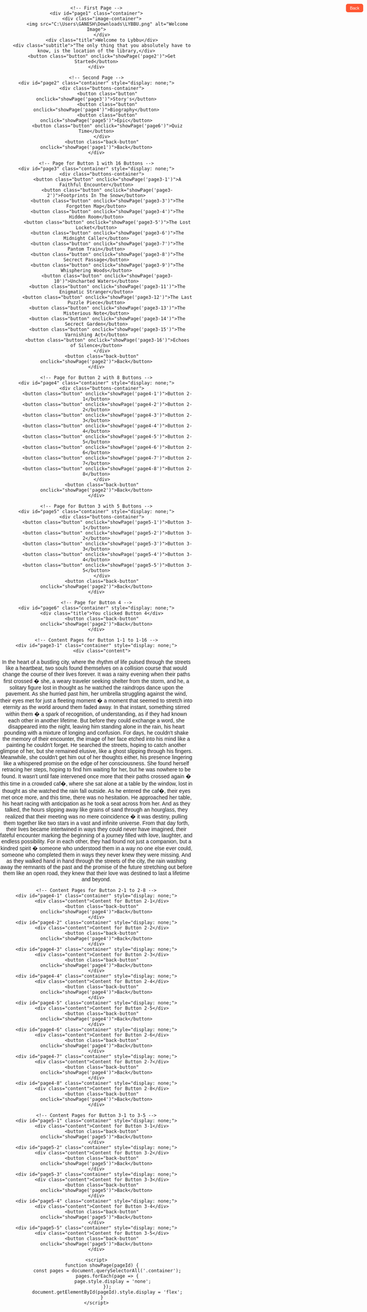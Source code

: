 
<!DOCTYPE html>
<html lang="en">
<head>
    <meta charset="UTF-8">
    <meta name="viewport" content="width=device-width, initial-scale=1.0">
    <title>Welcome to Lybbu</title>
    <style>
        body {
            font-family: Arial, sans-serif;
            text-align: center;
            margin: 0;
            padding: 0;
        }
        .container {
            display: flex;
            flex-direction: column;
            justify-content: center;
            align-items: center;
            height: 100vh;
            background-color: #4e5d38;
            position: relative;
        }
        .image-container img {
            max-width: 100%;
            height: auto;
        }
        .title {
            font-size: 2em;
            margin: 20px 0;
        }
        .subtitle {
            font-size: 1.2em;
            margin: 10px 0;
            color: #dbac73;
        }
        .button {
            padding: 10px 20px;
            font-size: 1em;
            color: #fff;
            background-color: #007BFF;
            border: none;
            border-radius: 5px;
            cursor: pointer;
            text-decoration: none;
        }
        .buttons-container {
            display: flex;
            flex-wrap: wrap;
            justify-content: center;
            gap: 10px;
            margin-top: 20px;
        }
        .buttons-container .button {
            flex: 1 1 calc(25% - 20px);
            margin: 10px;
            padding: 15px;
        }
        .back-button {
            position: absolute;
            top: 10px;
            right: 10px;
            padding: 5px 10px;
            font-size: 0.8em;
            color: #fff;
            background-color: #FF5733;
            border: none;
            border-radius: 5px;
            cursor: pointer;
        }
        .content {
            margin-top: 20px;
            font-size: 1.2em;
            color: #333;
        }
    </style>
</head>
<body>

    <!-- First Page -->
    <div id="page1" class="container">
        <div class="image-container">
            <img src="C:\Users\GANESH\Downloads\LYBBU.png" alt="Welcome Image">
        </div>
        <div class="title">Welcome to Lybbu</div>
        <div class="subtitle">"The only thing that you absolutely have to know, is the location of the library,</div>
        <button class="button" onclick="showPage('page2')">Get Started</button>
    </div>

    <!-- Second Page -->
    <div id="page2" class="container" style="display: none;">
        <div class="buttons-container">
            <button class="button" onclick="showPage('page3')">Story's</button>
            <button class="button" onclick="showPage('page4')">Biography</button>
            <button class="button" onclick="showPage('page5')">Epic</button>
            <button class="button" onclick="showPage('page6')">Quiz Time</button>
        </div>
        <button class="back-button" onclick="showPage('page1')">Back</button>
    </div>

    <!-- Page for Button 1 with 16 Buttons -->
    <div id="page3" class="container" style="display: none;">
        <div class="buttons-container">
            <button class="button" onclick="showPage('page3-1')">A Faithful Encounter</button>
            <button class="button" onclick="showPage('page3-2')">Footprints In The Snow</button>
            <button class="button" onclick="showPage('page3-3')">The Forgotten Map</button>
            <button class="button" onclick="showPage('page3-4')">The Hidden Room</button>
            <button class="button" onclick="showPage('page3-5')">The Lost Locket</button>
            <button class="button" onclick="showPage('page3-6')">The Midnight Caller</button>
            <button class="button" onclick="showPage('page3-7')">The Pantom Train</button>
            <button class="button" onclick="showPage('page3-8')">The Secrect Passage</button>
            <button class="button" onclick="showPage('page3-9')">The Whisphering Woods</button>
            <button class="button" onclick="showPage('page3-10')">Uncharted Waters</button>
            <button class="button" onclick="showPage('page3-11')">The Enigmatic Stranger</button>
            <button class="button" onclick="showPage('page3-12')">The Last Puzzle Piece</button>
            <button class="button" onclick="showPage('page3-13')">The Misterious Note</button>
            <button class="button" onclick="showPage('page3-14')">The Secrect Garden</button>
            <button class="button" onclick="showPage('page3-15')">The Varnishing Act</button>
            <button class="button" onclick="showPage('page3-16')">Echoes of Silence</button>
        </div>
        <button class="back-button" onclick="showPage('page2')">Back</button>
    </div>

    <!-- Page for Button 2 with 8 Buttons -->
    <div id="page4" class="container" style="display: none;">
        <div class="buttons-container">
            <button class="button" onclick="showPage('page4-1')">Button 2-1</button>
            <button class="button" onclick="showPage('page4-2')">Button 2-2</button>
            <button class="button" onclick="showPage('page4-3')">Button 2-3</button>
            <button class="button" onclick="showPage('page4-4')">Button 2-4</button>
            <button class="button" onclick="showPage('page4-5')">Button 2-5</button>
            <button class="button" onclick="showPage('page4-6')">Button 2-6</button>
            <button class="button" onclick="showPage('page4-7')">Button 2-7</button>
            <button class="button" onclick="showPage('page4-8')">Button 2-8</button>
        </div>
        <button class="back-button" onclick="showPage('page2')">Back</button>
    </div>

    <!-- Page for Button 3 with 5 Buttons -->
    <div id="page5" class="container" style="display: none;">
        <div class="buttons-container">
            <button class="button" onclick="showPage('page5-1')">Button 3-1</button>
            <button class="button" onclick="showPage('page5-2')">Button 3-2</button>
            <button class="button" onclick="showPage('page5-3')">Button 3-3</button>
            <button class="button" onclick="showPage('page5-4')">Button 3-4</button>
            <button class="button" onclick="showPage('page5-5')">Button 3-5</button>
        </div>
        <button class="back-button" onclick="showPage('page2')">Back</button>
    </div>

    <!-- Page for Button 4 -->
    <div id="page6" class="container" style="display: none;">
        <div class="title">You clicked Button 4</div>
        <button class="back-button" onclick="showPage('page2')">Back</button>
    </div>

    <!-- Content Pages for Button 1-1 to 1-16 -->
    <div id="page3-1" class="container" style="display: none;">
        <div class="content">
In the heart of a bustling city, where the rhythm of life pulsed through the streets like a heartbeat, two souls found themselves on a collision course that would change the course of their lives forever.
It was a rainy evening when their paths first crossed � she, a weary traveler seeking shelter from the storm, and he, a solitary figure lost in thought as he watched the raindrops dance upon the pavement.
As she hurried past him, her umbrella struggling against the wind, their eyes met for just a fleeting moment � a moment that seemed to stretch into eternity as the world around them faded away.
In that instant, something stirred within them � a spark of recognition, of understanding, as if they had known each other in another lifetime.
But before they could exchange a word, she disappeared into the night, leaving him standing alone in the rain, his heart pounding with a mixture of longing and confusion.
For days, he couldn't shake the memory of their encounter, the image of her face etched into his mind like a painting he couldn't forget. He searched the streets, hoping to catch another glimpse of her, but she remained elusive, like a ghost slipping through his fingers.
Meanwhile, she couldn't get him out of her thoughts either, his presence lingering like a whispered promise on the edge of her consciousness. She found herself retracing her steps, hoping to find him waiting for her, but he was nowhere to be found.
It wasn't until fate intervened once more that their paths crossed again � this time in a crowded caf�, where she sat alone at a table by the window, lost in thought as she watched the rain fall outside.
As he entered the caf�, their eyes met once more, and this time, there was no hesitation. He approached her table, his heart racing with anticipation as he took a seat across from her.
And as they talked, the hours slipping away like grains of sand through an hourglass, they realized that their meeting was no mere coincidence � it was destiny, pulling them together like two stars in a vast and infinite universe.
From that day forth, their lives became intertwined in ways they could never have imagined, their fateful encounter marking the beginning of a journey filled with love, laughter, and endless possibility.
For in each other, they had found not just a companion, but a kindred spirit � someone who understood them in a way no one else ever could, someone who completed them in ways they never knew they were missing.
And as they walked hand in hand through the streets of the city, the rain washing away the remnants of the past and the promise of the future stretching out before them like an open road, they knew that their love was destined to last a lifetime and beyond.</div>
        <button class="back-button" onclick="showPage('page3')">Back</button>
    </div>
    <div id="page3-2" class="container" style="display: none;">
        <div class="content">In the quietude of a winter's eve, where the world lay cloaked in a blanket of pristine white, a solitary figure made their way through the snow-covered landscape, leaving behind a trail of footprints that marked their journey like breadcrumbs in the frost.
The figure moved with purpose, their breath forming wisps of vapor in the chill air as they ventured deeper into the wilderness, their destination known only to them and the silent forest that watched their passage with quiet reverence.
As they walked, their mind drifted back to the events that had brought them to this moment � a lifetime of memories woven into the fabric of their being, each step a testament to the journey they had undertaken and the trials they had overcome.
They thought of the joys and sorrows they had experienced, the loves they had lost and the friendships they had forged, their heart heavy with the weight of the past and yet buoyed by the promise of the future.
But above all, they thought of the beauty of the world around them � the crisp scent of pine in the air, the soft crunch of snow beneath their boots, and the delicate dance of snowflakes as they fell from the heavens like celestial messengers.
And as they walked, their mind began to wander, drifting through the mists of time and space until they found themselves standing at the precipice of eternity, their soul laid bare before the infinite expanse of the universe.
For in that moment, they realized that life was but a fleeting whisper in the grand symphony of existence, a brief interlude in the eternal dance of creation and destruction that played out across the cosmos.
But even as they contemplated the vastness of the cosmos, they found solace in the simple beauty of the snow-covered landscape, the serenity of the forest, and the knowledge that they were but a small part of something much greater than themselves.
And so, with a sense of peace and purpose coursing through their veins, they continued on their journey, their footprints in the snow serving as a reminder of the path they had chosen and the adventures that awaited them beyond the horizon.</div>
        <button class="back-button" onclick="showPage('page3')">Back</button>
    </div>
    <div id="page3-3" class="container" style="display: none;">
        <div class="content">In the dimly lit corners of an ancient library, tucked away amidst dusty tomes and crumbling parchment, there lay a forgotten map. Its edges were frayed with age, its ink faded with time, but its secrets remained as tantalizing as the day it was first drawn.
The map was said to lead to a lost city, hidden deep within the heart of an uncharted jungle, its streets paved with gold and its walls adorned with precious gems. But for centuries, it had remained nothing more than a legend, whispered about in hushed tones by those who dared to dream of riches beyond imagination.
Among those drawn to the mystery of the forgotten map was a young historian named Ethan. From the moment he laid eyes on the weathered parchment, he knew that he had to uncover the truth hidden within its cryptic symbols and faded lines.
With the help of his closest friend, a skilled cartographer named Lily, Ethan set out on a journey to unravel the secrets of the forgotten map. Their quest took them across continents and through treacherous terrain, their determination unyielding in the face of danger and doubt.
Along the way, they faced challenges that tested their courage and resolve � from hostile tribes guarding ancient secrets to treacherous landscapes where the very earth seemed to conspire against them. But with each obstacle they overcame, they grew closer to unlocking the mystery of the map and discovering the truth that lay hidden beneath its surface.
Finally, after months of tireless searching, Ethan and Lily stood on the threshold of the jungle described in the map, their hearts pounding with anticipation as they prepared to venture into the unknown.
As they hacked their way through the dense foliage, guided only by the faint clues left behind by those who came before them, they stumbled upon a sight that took their breath away � the lost city, its golden spires rising from the jungle canopy like a beacon of hope in the darkness.
But as they entered the city's gates, they realized that the true treasure was not the wealth that lay within its walls, but the knowledge that they had uncovered � the knowledge that history was not just a collection of facts and figures, but a living, breathing tapestry woven from the stories of those who came before us.
And as Ethan and Lily stood amidst the ruins of the forgotten city, surrounded by the whispers of the past, they knew that their journey was far from over. For the map had led them not just to a destination, but to a beginning � a beginning filled with endless possibilities and untold adventures waiting to be discovered.

</div>
        <button class="back-button" onclick="showPage('page3')">Back</button>
    </div>
    <div id="page3-4" class="container" style="display: none;">
        <div class="content">Title: The Hidden Room1-4
In the heart of an ancient mansion, where the walls whispered secrets of generations past and the air was heavy with the scent of forgotten memories, there existed a hidden room known only to a chosen few.
For years, the room had remained concealed behind a false wall, its entrance obscured by layers of dust and cobwebs, its existence known only to those who had stumbled upon its secrets by chance or fate.
But when a young couple inherited the mansion from a distant relative, they soon discovered that their new home held more than met the eye � for within its walls lay the key to unlocking a mystery that had remained unsolved for centuries.
Driven by curiosity and a sense of adventure, the couple set out to uncover the secrets of the hidden room, their footsteps echoing through the empty corridors as they searched for clues that would lead them to its elusive entrance.
Their journey took them through forgotten chambers and dimly lit hallways, each step bringing them closer to the truth that lay hidden at the heart of the mansion. And as they ventured deeper into the darkness, they encountered obstacles that tested their resolve � from locked doors that refused to yield to ancient puzzles that required all of their ingenuity to solve.
But with each challenge they overcame, they grew more determined to uncover the secrets of the hidden room, driven by a thirst for knowledge and a sense of purpose that burned like a flame in their hearts.
Finally, after what felt like an eternity, they found themselves standing before the false wall that concealed the entrance to the hidden room � a barrier between them and the answers they sought, waiting to be breached by those brave enough to venture beyond.
With trembling hands, they pushed aside the false panel, revealing a hidden chamber bathed in the soft glow of candlelight, its walls adorned with faded tapestries and ancient artifacts that spoke of a time long forgotten.
And there, at the heart of the chamber, they found what they had been searching for all along � a treasure trove of knowledge and wisdom, hidden away by those who had come before them in the hopes that it would one day be discovered by those worthy enough to unlock its secrets.
But more than the treasure itself, it was the journey they had undertaken together � the bonds they had forged and the memories they had created � that would stay with them forever, a testament to the power of love and the thrill of adventure that awaited those brave enough to seek it out.
As they stood in the hidden room, their hearts full of wonder and their minds ablaze with the possibilities that lay ahead, they knew that their journey was far from over. For in the world beyond the mansion walls, there were countless more secrets waiting to be discovered, and they were eager to uncover them all.</div>
        <button class="back-button" onclick="showPage('page3')">Back</button>
    </div>
    <div id="page3-5" class="container" style="display: none;">
        <div class="content">The lost locket1-5
Once upon a time, in a quaint village nestled between rolling hills and lush forests, there lived a young girl named Elara. Elara was known for her adventurous spirit and her insatiable curiosity about the world around her. But above all, she cherished her grandmother's stories about a mystical locket that was said to hold the key to unimaginable wonders.
Legend had it that the locket was crafted by ancient beings from a distant realm and possessed magical powers beyond comprehension. It was said to have the ability to grant any wish to whoever possessed it, but only if that person's heart was pure and their intentions noble.
Elara's grandmother, who was the keeper of the village's lore, would often tell her tales of the locket's legendary powers. She described how it had been lost for centuries, hidden away in a secret place known only to a select few.
One fateful day, while exploring the depths of the forest, Elara stumbled upon an old, abandoned cottage hidden amidst the trees. Intrigued, she cautiously approached the door and pushed it open, revealing a dusty interior filled with cobwebs and forgotten relics.
As she explored the cottage, her eyes fell upon a small, ornate chest tucked away in a corner. With trembling hands, she opened it to reveal a shimmering locket adorned with intricate designs and sparkling gemstones. Elara's heart skipped a beat as she realized that she had discovered the legendary artifact from her grandmother's stories.
Without hesitation, Elara clasped the locket around her neck, feeling a surge of energy coursing through her veins. But as she did, a mysterious mist enveloped the cottage, swirling around her in a mesmerizing dance.
Suddenly, a voice echoed through the mist, soft yet powerful, speaking directly to Elara's heart. It was the voice of the locket, ancient and wise, offering her a choice that would shape the course of her destiny.
"Dear child," the voice whispered, "I am the keeper of dreams and desires, the guardian of hopes and aspirations. With me, you hold the power to change the world, but remember, true magic lies not in what you wish for, but in the purity of your heart."
Overwhelmed by the enormity of the moment, Elara closed her eyes and thought long and hard about her deepest desires. She thought of her village and its people, of the wonders she had yet to discover, and of the person she hoped to become.
Finally, with a sense of clarity and determination, Elara made her wish, not for riches or fame, but for the well-being of all those she held dear. And as she uttered the words, a brilliant light burst forth from the locket, illuminating the cottage with a radiant glow.
When the light faded, Elara found herself standing in the clearing outside the cottage, the locket still nestled against her chest. But she knew that something had changed within her, that she had been chosen to carry the burden of the locket's magic and use it for the greater good.
From that day forth, Elara dedicated herself to protecting the locket and upholding its ancient wisdom, using its powers to bring light to the darkest corners of the world. And though her adventures would take her far from home, she would always carry with her the memory of that fateful day when she discovered the enchanted locket and unlocked the true magic of her own heart.</div>
        <button class="back-button" onclick="showPage('page3')">Back</button>
    </div>
    <div id="page3-6" class="container" style="display: none;">
        <div class="content">In the heart of a bustling city, where the neon lights painted the streets in vibrant hues long after the sun had set, there existed a tale whispered in hushed tones among those who dared to walk the streets at the witching hour. It was the legend of the Midnight Caller.
The Midnight Caller was said to be a mysterious figure who prowled the city streets under the cloak of darkness, his footsteps silent as a whisper, his presence felt but never seen. He was known to appear only when the city slept, his voice echoing through the empty alleys like a haunting melody.
Some claimed he was a ghost, a lost soul doomed to wander the streets for eternity, while others believed him to be a guardian spirit, watching over the city and its inhabitants with unseen eyes. But regardless of his true nature, one thing was certain � those who heard the Midnight Caller's voice were forever changed by the encounter.
Among those who had encountered the Midnight Caller was a young woman named Mia. Mia was a night owl, often wandering the streets in search of inspiration for her artwork, her mind alive with visions that could only be captured under the cover of darkness.
One fateful night, as Mia strolled through the empty streets, her sketchbook in hand, she heard a faint sound echoing in the distance � the unmistakable voice of the Midnight Caller. Intrigued, she followed the sound until she found herself standing in a deserted alley, the shadows dancing around her like specters.
"Who are you?" Mia called out into the darkness, her voice tinged with a mixture of fear and curiosity.
The alley fell silent for a moment, the only sound the soft rustle of the wind through the empty cans and discarded newspapers. Then, like a whisper carried on the breeze, the Midnight Caller's voice responded.
"I am but a traveler of the night, a seeker of lost souls and forgotten dreams," he said, his words weaving through the darkness like threads of silk. "I have seen the depths of despair and the heights of ecstasy, and yet I remain but a shadow in the night."
Mia listened, captivated by the Midnight Caller's words, feeling a strange sense of kinship with this enigmatic stranger who seemed to understand the depths of her soul.
"Why do you call out to me?" Mia asked, her voice barely more than a whisper.
The Midnight Caller chuckled softly, the sound echoing off the walls of the alley like distant thunder.
"I call to those who dare to dream, to those who seek meaning in the chaos of the world," he replied. "I am the voice that whispers in the darkness, the guide who leads the lost back to the light."
With that, the Midnight Caller faded into the shadows, leaving Mia standing alone in the alley, her mind ablaze with questions and wonder.
From that night on, Mia found herself drawn back to the alley time and time again, hoping to catch another glimpse of the mysterious Midnight Caller. And though she never saw him again, she carried his words with her always, a reminder that even in the darkest of times, there is always a flicker of light waiting to be found</div>
        <button class="back-button" onclick="showPage('page3')">Back</button>
    </div>
    <div id="page3-7" class="container" style="display: none;">
        <div class="content">Title: The Phantom Train1-7
In the dead of night, when the moon hung low in the sky like a silver coin and the stars glittered like diamonds strewn across the heavens, there existed a legend whispered among the townsfolk � the tale of the Phantom Train.
The Phantom Train was said to appear on the old railway tracks that wound their way through the countryside, its ghostly form materializing out of the darkness with a mournful whistle that sent shivers down the spines of all who heard it.
Some claimed it was the spirit of a long-dead conductor, doomed to wander the earth for all eternity, while others believed it to be a harbinger of doom, its presence foretelling tragedy and misfortune for those who dared to cross its path.
But regardless of its true nature, one thing was certain � those who witnessed the Phantom Train never returned to tell the tale, their fate forever entwined with the ghostly locomotive that haunted the night.
Among those who had heard the tales of the Phantom Train was a young engineer named Thomas, whose curiosity and thirst for adventure led him to seek out the truth behind the legend.
Armed with nothing but his wits and his courage, Thomas set out to uncover the secrets of the Phantom Train, his heart pounding with excitement as he followed the railway tracks into the heart of the countryside.
For days, he searched tirelessly, his eyes scanning the horizon for any sign of the ghostly locomotive that had captured his imagination. But try as he might, the Phantom Train remained elusive, its presence nothing more than a whisper in the wind.
Just when Thomas was beginning to lose hope, he stumbled upon an old, abandoned railway station hidden deep in the forest, its timbers weathered and worn with age.
As he explored the station, his footsteps echoing through the empty corridors, he came upon a forgotten ticket booth tucked away in a corner of the platform. And there, amidst the dust and cobwebs, he found what he had been searching for all along � a tattered ticket bearing the emblem of the Phantom Train.
With trembling hands, Thomas clutched the ticket to his chest, his heart racing with excitement as he realized that he had finally found a way to uncover the truth behind the legend.
That night, as the moon rose high in the sky and the stars blinked overhead, Thomas stood on the railway tracks, the ticket clutched tightly in his hand as he waited for the Phantom Train to appear.
And appear it did � a ghostly apparition materializing out of the darkness with a mournful whistle that sent shivers down Thomas's spine.
But instead of running away in fear, Thomas stood his ground, his eyes locked on the spectral form before him as he prepared to uncover the truth behind the legend of the Phantom Train once and for all.</div>
        <button class="back-button" onclick="showPage('page3')">Back</button>
    </div>
    <div id="page3-8" class="container" style="display: none;">
        <div class="content">In the heart of an ancient castle, nestled amidst towering cliffs and surrounded by dense forests, there existed a secret known only to a select few � the existence of a hidden passage that wound its way through the depths of the fortress like a forgotten vein.
For centuries, the passage had remained undiscovered, its entrance concealed behind a tapestry in the grand hall, its secrets guarded by the shadows that lurked within its depths.
But when a group of adventurous souls stumbled upon a clue buried deep within the castle's archives, they knew that they had uncovered something truly extraordinary � the key to unlocking the mystery of the secret passage.
Armed with nothing but their wits and their courage, they set out to unravel the secrets hidden within the castle's walls, their hearts pounding with anticipation as they followed the trail of clues that led them ever closer to their goal.
Their journey took them through hidden chambers and forgotten corridors, each step bringing them closer to the truth that lay hidden at the heart of the fortress. And as they ventured deeper into the darkness, they encountered obstacles that tested their resolve � from traps designed to ensnare the unwary to puzzles that required all of their ingenuity to solve.
But with each challenge they overcame, they grew more determined to uncover the secrets of the secret passage, driven by a thirst for knowledge and a sense of adventure that burned like a flame in their hearts.
Finally, after what felt like an eternity, they reached the end of the passage � a hidden chamber bathed in the soft glow of torchlight, its walls adorned with ancient carvings and symbols that spoke of a time long forgotten.
And there, in the heart of the chamber, they found what they had been searching for all along � a treasure beyond their wildest dreams, hidden away by those who had come before them in the hopes that it would one day be discovered by those worthy enough to unlock its secrets.
But more than the treasure itself, it was the journey they had undertaken together � the bonds they had forged and the memories they had created � that would stay with them forever, a testament to the power of friendship and the thrill of adventure that awaited those brave enough to seek it out.
As they emerged from the secret passage, their hearts full of wonder and their minds ablaze with the possibilities that lay ahead, they knew that their adventure was far from over. For in the world beyond the castle walls, there were countless more secrets waiting to be discovered, and they were eager to uncover them all.</div>
        <button class="back-button" onclick="showPage('page3')">Back</button>
    </div>
    <div id="page3-9" class="container" style="display: none;">
        <div class="content">Title: **The Whispering Woods**1-9

In the heart of the countryside, where the trees towered overhead like ancient guardians and the sunlight filtered through the leaves in dappled patterns, there existed a place of wonder and mystery known as the Whispering Woods.

Legend had it that the woods were alive with the whispers of the ancients � voices from a time long forgotten, speaking in a language known only to the trees and the creatures that called the forest home.

For generations, the Whispering Woods had captivated the imagination of those who dared to venture within its depths, their hearts filled with a sense of awe and reverence for the secrets that lay hidden amidst the trees.

Among those drawn to the allure of the Whispering Woods was a young adventurer named Elena, whose spirit of curiosity and thirst for knowledge led her to seek out the truth behind the legend.

Armed with nothing but her courage and her sense of wonder, Elena set out to explore the depths of the Whispering Woods, her footsteps echoing through the silent glades as she followed the winding paths that led ever deeper into the heart of the forest.

As she walked, she listened intently to the whispers that surrounded her � the rustle of leaves in the breeze, the creak of branches swaying in the wind, and the soft murmur of voices that seemed to emanate from the very earth itself.

For days, Elena wandered through the Whispering Woods, her senses alive with the sights and sounds of the forest, her mind ablaze with the mysteries that lay waiting to be uncovered.

And then, just when she least expected it, she stumbled upon a clearing bathed in the soft glow of twilight, where the trees seemed to part to reveal a hidden grove at the heart of t
In the center of the grove stood a towering oak tree, its branches reaching towards the sky like outstretched arms, its trunk adorned with ancient carvings and symbols that spoke of a time long forgotten.

As Elena approached the tree, she felt a sense of peace wash over her � a feeling of connection to something greater than herself, something that transcended the boundaries of time and space.

And then, as if in response to her presence, the whispers of the ancients grew louder, filling the air with a symphony of sound that seemed to resonate with the very essence of the forest itself.

In that moment, Elena realized that the Whispering Woods were more than just a collection of trees � they were a living, breathing entity, a place of magic and mystery where the boundaries between the seen and the unseen blurred and faded away.

And as she stood beneath the ancient oak tree, surrounded by the whispers of the ancients, Elena knew that she had found a home in the heart of the Whispering Woods � a place where she could lose herself in the beauty of nature and the wonders of the unknown for all eternity.
</div>
        <button class="back-button" onclick="showPage('page3')">Back</button>
    </div>
    <div id="page3-10" class="container" style="display: none;">
        <div class="content">
Title: Uncharted Waters1-10
In a world where maps outlined the known and navigable seas, there existed legends of vast expanses of water untouched by human hands. These were the Uncharted Waters, whispered about by sailors and adventurers alike, said to hold mysteries beyond imagination and dangers unseen.
Among those intrigued by the tales of the Uncharted Waters was Captain Amelia Rivers, a seasoned explorer who had charted many of the known seas but hungered for the thrill of discovery that could only be found beyond the edges of the map.
With a crew of loyal sailors and a ship built for adventure, Captain Rivers set sail into the unknown, guided only by the stars and the stories passed down through generations. Their journey took them through storms fierce enough to tear the sails from their masts and across calm waters where time seemed to stand still.
As they ventured deeper into the Uncharted Waters, they encountered wonders beyond their wildest dreams � islands shrouded in mist, home to creatures of myth and legend, and underwater kingdoms teeming with life unseen by human eyes.
But with wonder came danger, for the Uncharted Waters were unforgiving to those who dared to trespass upon their domain. They faced treacherous reefs that threatened to tear their ship apart, and fierce sea monsters that rose from the depths to challenge their every move.
Yet through it all, Captain Rivers and her crew persevered, driven by their insatiable thirst for discovery and the promise of riches beyond compare. For in the Uncharted Waters, they found not only untold treasures of gold and jewels but also the true meaning of adventure � the thrill of the unknown, the joy of exploration, and the camaraderie forged in the face of adversity.
As they sailed back into the known seas, their ship laden with riches and their hearts full of memories, Captain Rivers knew that their journey was far from over. For the Uncharted Waters would always beckon to those brave enough to answer their call, promising endless adventures for those willing to sail into the unknown. And with that thought in mind, Captain Rivers set her course once more, ready to chart a course for the horizon and beyond.</div>
        <button class="back-button" onclick="showPage('page3')">Back</button>
    </div>
    <div id="page3-11" class="container" style="display: none;">
        <div class="content">"The Enigmatic Stranger"
Once upon a time, in a quaint town nestled between rolling hills and dense forests, there appeared a mysterious figure known only as "The Enigmatic Stranger." Nobody knew where they came from or what their purpose was in the town. The Stranger had an aura of mystery surrounding them, with their dark cloak billowing behind as they walked through the cobblestone streets, their face hidden beneath the brim of a wide hat.

Rumors spread like wildfire among the townsfolk about the Stranger's origins and intentions. Some whispered that they were a lost noble searching for a long-lost treasure, while others speculated that they were a wandering sorcerer seeking to uncover ancient secrets hidden within the town's ancient ruins.

As the days passed, strange occurrences began to unfold in the town. Valuables went missing, strange symbols appeared on buildings overnight, and eerie noises echoed through the streets during the witching hours. The townsfolk grew restless, fearing that The Enigmatic Stranger was behind these peculiar events.

Amidst the chaos, a brave young adventurer named Elena took it upon herself to unravel the mystery of The Enigmatic Stranger. With her trusty companion, a loyal dog named Jasper, by her side, Elena embarked on a thrilling quest to uncover the truth.

Through treacherous forests and abandoned ruins, Elena followed the trail of clues left behind by The Enigmatic Stranger. Along the way, she encountered eccentric characters, each with their own secrets to hide and tales to tell. With every twist and turn, Elena grew closer to unraveling the mystery that shrouded the town in darkness.

Finally, after a series of heart-pounding encounters and daring escapades, Elena confronted The Enigmatic Stranger in a hidden chamber beneath the town's ancient cathedral. There, she discovered the truth behind their enigmatic facade and the role they played in the town's mysterious happenings.

As dawn broke over the horizon, Elena emerged from the depths of the cathedral, her heart brimming with newfound knowledge and her spirit ablaze with triumph. Though the town would forever remember The Enigmatic Stranger, their tale would live on as a testament to the enduring power of curiosity, courage, and the bonds of friendship. And as for Elena, her adventures were far from over, for she knew that the world was filled with mysteries waiting to be unraveled.
</div>
        <button class="back-button" onclick="showPage('page3')">Back</button>
    </div>
    <div id="page3-12" class="container" style="display: none;">
        <div class="content"> Title: The Last Puzzle Piece

In a cozy attic tucked away in an old Victorian mansion, there lay a forgotten puzzle�a puzzle with missing pieces that had baffled generations of puzzle enthusiasts. The puzzle depicted a sprawling landscape, its vibrant colors and intricate details a testament to the skill of its creator.

For years, the puzzle had languished in obscurity, its missing pieces a source of frustration for anyone who dared to attempt to solve it. But for one young girl named Lucy, the puzzle held a special significance�it had been a gift from her late grandmother, a renowned puzzle aficionado who had spent countless hours trying to unlock its secrets.

Determined to honor her grandmother's memory, Lucy embarked on a quest to complete the puzzle once and for all. Armed with nothing but her wits and determination, she set out to scour the mansion in search of the missing pieces, her heart filled with a sense of purpose.

As Lucy combed through every dusty corner and hidden alcove, she uncovered clues that hinted at the puzzle's mysterious origins�a forgotten diary hidden beneath a floorboard, a faded photograph tucked away in an old chest. With each discovery, Lucy felt herself drawn deeper into the puzzle's enigmatic world, her determination unwavering in the face of adversity.

But try as she might, Lucy could not find the final piece�the piece that would unlock the puzzle's true meaning and reveal the secret it held within. Desperate for answers, she turned to the one person who might hold the key to solving the mystery�a reclusive puzzle maker known only as the Puzzle Master.

With trepidation, Lucy sought out the Puzzle Master's secluded workshop, hidden deep within the heart of the forest. And there, among shelves lined with puzzles of every shape and size, she found the answers she had been seeking all along.

The Puzzle Master revealed that the missing piece was not a physical object, but a metaphorical one�a piece of wisdom that could only be found within oneself. He explained that the true beauty of the puzzle lay not in its completion, but in the journey it inspired�a journey of self-discovery and personal growth.

With newfound clarity, Lucy returned to the mansion, her heart filled with gratitude for the lessons she had learned along the way. And as she placed the final piece of the puzzle into its rightful spot, she realized that the greatest puzzle of all was life itself�a puzzle meant to be solved not with pieces, but with love, laughter, and the courage to embrace the unknown.
</div>
        <button class="back-button" onclick="showPage('page3')">Back</button>
    </div>
    <div id="page3-13" class="container" style="display: none;">
        <div class="content">Title: The Mysterious Note
Once upon a time, in a quaint little village nestled between rolling hills and lush forests, there lived a curious young girl named Emily. Emily was known throughout the village for her insatiable curiosity and keen sense of adventure. She spent her days exploring every nook and cranny of the village, always on the lookout for mysteries to solve.
One sunny afternoon, while roaming through the woods on the outskirts of the village, Emily stumbled upon an old, abandoned cottage hidden amidst the trees. Intrigued, she cautiously approached the dilapidated structure, its wooden beams creaking in the gentle breeze.
As she stepped inside, Emily noticed something peculiar�a small, crumpled note lying on the dusty floor. With trembling hands, she picked it up and unfolded it, her heart pounding with excitement. The note was written in elegant script, but the words were faded and barely legible.
"Danger lurks in shadows deep,
Secrets hidden, secrets keep.
Seek the truth, if you dare,
But beware the darkness there."
Emily felt a shiver run down her spine as she read the cryptic message. Who had written it? And what secrets did it hold? Determined to unravel the mystery, she tucked the note into her pocket and set out to explore the abandoned cottage.
Room by room, Emily searched for clues, her senses heightened with anticipation. In the attic, she discovered a dusty old chest tucked away in a corner. With trembling hands, she lifted the lid and gasped in astonishment. Inside, nestled among moth-eaten clothes and forgotten trinkets, lay a tattered journal.
As she flipped through the pages, Emily's eyes widened with wonder. The journal belonged to a long-forgotten explorer who had once roamed the very woods she now traversed. It spoke of hidden treasures, ancient legends, and a dark secret buried beneath the forest floor.
Determined to uncover the truth, Emily embarked on a perilous journey deep into the heart of the forest, following the clues left behind by the mysterious explorer. Along the way, she faced countless obstacles and dangers, but her courage never wavered.
Finally, after days of relentless searching, Emily stumbled upon a hidden cave concealed behind a cascading waterfall. With bated breath, she ventured inside, her heart pounding with excitement. And there, in the dim light of her lantern, she discovered the truth she had been seeking.
But as Emily uncovered the long-buried secret, she realized that some mysteries were meant to remain hidden. With a heavy heart, she vowed to keep the secret safe, knowing that some secrets were too dangerous to share.
And so, with the mysterious note clutched tightly in her hand, Emily emerged from the depths of the cave, her sense of adventure forever changed by the secrets she had uncovered. For in the end, she had learned that true courage was not found in seeking out mysteries, but in knowing when to let them go.

</div>
        <button class="back-button" onclick="showPage('page3')">Back</button>
    </div>
    <div id="page3-14" class="container" style="display: none;">
        <div class="content">Title: The Secret Garden

In the heart of a sprawling estate, surrounded by ivy-covered walls and ancient oak trees, there lay a forgotten paradise known only as the Secret Garden. Hidden away from prying eyes, the garden was a sanctuary of lush greenery and vibrant blooms, a haven untouched by the passage of time.

It was in this enchanted garden that a young girl named Lily stumbled upon a secret that would change her life forever. Lily was an orphan, her childhood marked by loneliness and longing for a place to call home. But from the moment she set foot in the Secret Garden, she knew that she had found something truly magical.

With each passing day, Lily explored the hidden corners of the garden, her heart filled with wonder at the beauty that surrounded her. She tended to the flowers with loving care, their colorful petals unfurling beneath her gentle touch. And as she wandered through the maze of winding paths and towering hedges, she discovered a sense of belonging that she had never known before.

But amidst the beauty of the Secret Garden, there lay a mystery�a mystery that whispered of untold secrets and hidden truths. Determined to uncover the garden's deepest secret, Lily embarked on a quest to unravel the mystery that lay at its heart.

Guided by clues hidden within the garden's lush tapestry, Lily journeyed deeper into the garden's depths, her curiosity leading her ever onward. And then, one fateful day, she stumbled upon a hidden door concealed behind a tangle of vines�a door that led to a world beyond her wildest dreams.

As Lily stepped through the doorway, she found herself transported to a place of magic and wonder, where time seemed to stand still and dreams took flight. And there, in the heart of the Secret Garden, she discovered the truth that had been waiting for her all along.

For within the garden's embrace lay the key to unlocking her own inner magic, a magic that had been hidden within her all along. And as she embraced her newfound power, Lily knew that she had finally found the home she had been searching for�a home filled with love, laughter, and the whisper of secrets waiting to be discovered.
</div>
        <button class="back-button" onclick="showPage('page3')">Back</button>
    </div>
    <div id="page3-15" class="container" style="display: none;">
        <div class="content">Title: The Vanishing Act

In the heart of a bustling city, where skyscrapers stretched toward the heavens and the streets buzzed with life, there lived a young magician named Alex. With his dashing charm and mesmerizing illusions, Alex was the talk of the town, captivating audiences night after night with his spellbinding performances.

But behind the curtain of fame and applause, Alex harbored a secret�a secret that would soon thrust him into a world of mystery and intrigue.

It all began on a stormy night, when a mysterious stranger approached Alex after his show, a gleam of desperation in his eyes. The stranger handed Alex an ornately decorated box, its wood worn with age and adorned with intricate carvings.

"Keep it safe," the stranger whispered, before vanishing into the night like a wisp of smoke.

Intrigued by the stranger's cryptic words, Alex opened the box to reveal a deck of ancient tarot cards, their edges frayed with time. As he examined the cards, a sense of foreboding washed over him, as if they held a power beyond his understanding.

Determined to uncover the truth behind the mysterious gift, Alex delved into the world of magic and mysticism, seeking answers in forgotten tomes and whispered legends. But the more he searched, the deeper the mystery grew, until he found himself ensnared in a web of secrets and lies.

With each passing day, strange occurrences plagued Alex's life�objects vanished into thin air, shadows danced in the corners of his vision, and whispers echoed in the darkness of his dreams. And at the center of it all stood the enigmatic tarot cards, their ancient symbols pulsing with an otherworldly energy.

Desperate for answers, Alex turned to the one person who might hold the key to unlocking the mystery�the reclusive mystic known only as Madame Zara. With her piercing gaze and uncanny intuition, Madame Zara revealed a truth more shocking than Alex could have ever imagined.

The tarot cards were no mere playthings�they were a gateway to another realm, a realm where magic and reality intertwined in ways beyond comprehension. And now, with the cards in his possession, Alex held the power to shape destiny itself.

But as Alex delved deeper into the mysteries of the tarot, he soon realized that some secrets were meant to remain hidden. For in his quest for knowledge, he had unleashed forces beyond his control, forces that threatened to consume everything he held dear.

In a final act of bravery, Alex made the ultimate sacrifice, sealing away the ancient power of the tarot cards and restoring balance to the world. And as he watched the cards vanish into the ether, he knew that some mysteries were best left unsolved, lest they unleash chaos upon the world once more.
</div>
        <button class="back-button" onclick="showPage('page3')">Back</button>
    </div>
    <div id="page3-16" class="container" style="display: none;">
        <div class="content">Title: Echoes of Silence

In a remote mountain village nestled among towering peaks and whispering pines, there existed a peculiar phenomenon known as the "Echoes of Silence." Legend had it that every year, on the eve of the winter solstice, the village would be enveloped in an eerie silence�a silence so profound that it seemed to swallow even the faintest whisper.

Among the villagers, there was a young woman named Maya who had always been fascinated by the mysterious tradition. From a young age, she had listened with rapt attention as the elders spoke of the echoes, their voices tinged with a mixture of fear and reverence.

Determined to uncover the truth behind the enigmatic phenomenon, Maya embarked on a quest to unravel the secrets of the Echoes of Silence. With each passing day, she delved deeper into the village's history, poring over ancient texts and consulting with wise sages in search of answers.

But the more Maya learned, the more elusive the truth became, until she found herself at a crossroads, torn between the safety of the familiar and the allure of the unknown. With the winter solstice fast approaching, Maya knew that she must make a choice�a choice that would change the course of her destiny forever.

As the eve of the winter solstice dawned, Maya stood at the edge of the village square, her heart pounding with anticipation. Around her, the villagers gathered, their faces illuminated by flickering torchlight as they waited for the arrival of the echoes.

And then, as the last rays of sunlight faded from the sky, it happened�the echoes descended upon the village like a shroud, enveloping everything in their icy grip. But instead of succumbing to fear, Maya stood tall, her eyes blazing with determination.

With a single word, Maya broke the silence, her voice ringing out like a bell through the stillness of the night. And in that moment, the echoes shattered, their power broken by the strength of Maya's will.

As the villagers rejoiced, Maya realized the truth that had been hidden in plain sight all along�the Echoes of Silence were not a curse to be feared, but a reminder of the power that lay within each and every one of them. And with that newfound knowledge, Maya vowed to embrace the silence, knowing that within its depths lay the echoes of her own inner strength.
</div>
        <button class="back-button" onclick="showPage('page3')">Back</button>
    </div>

    <!-- Content Pages for Button 2-1 to 2-8 -->
    <div id="page4-1" class="container" style="display: none;">
        <div class="content">Content for Button 2-1</div>
        <button class="back-button" onclick="showPage('page4')">Back</button>
    </div>
    <div id="page4-2" class="container" style="display: none;">
        <div class="content">Content for Button 2-2</div>
        <button class="back-button" onclick="showPage('page4')">Back</button>
    </div>
    <div id="page4-3" class="container" style="display: none;">
        <div class="content">Content for Button 2-3</div>
        <button class="back-button" onclick="showPage('page4')">Back</button>
    </div>
    <div id="page4-4" class="container" style="display: none;">
        <div class="content">Content for Button 2-4</div>
        <button class="back-button" onclick="showPage('page4')">Back</button>
    </div>
    <div id="page4-5" class="container" style="display: none;">
        <div class="content">Content for Button 2-5</div>
        <button class="back-button" onclick="showPage('page4')">Back</button>
    </div>
    <div id="page4-6" class="container" style="display: none;">
        <div class="content">Content for Button 2-6</div>
        <button class="back-button" onclick="showPage('page4')">Back</button>
    </div>
    <div id="page4-7" class="container" style="display: none;">
        <div class="content">Content for Button 2-7</div>
        <button class="back-button" onclick="showPage('page4')">Back</button>
    </div>
    <div id="page4-8" class="container" style="display: none;">
        <div class="content">Content for Button 2-8</div>
        <button class="back-button" onclick="showPage('page4')">Back</button>
    </div>

    <!-- Content Pages for Button 3-1 to 3-5 -->
    <div id="page5-1" class="container" style="display: none;">
        <div class="content">Content for Button 3-1</div>
        <button class="back-button" onclick="showPage('page5')">Back</button>
    </div>
    <div id="page5-2" class="container" style="display: none;">
        <div class="content">Content for Button 3-2</div>
        <button class="back-button" onclick="showPage('page5')">Back</button>
    </div>
    <div id="page5-3" class="container" style="display: none;">
        <div class="content">Content for Button 3-3</div>
        <button class="back-button" onclick="showPage('page5')">Back</button>
    </div>
    <div id="page5-4" class="container" style="display: none;">
        <div class="content">Content for Button 3-4</div>
        <button class="back-button" onclick="showPage('page5')">Back</button>
    </div>
    <div id="page5-5" class="container" style="display: none;">
        <div class="content">Content for Button 3-5</div>
        <button class="back-button" onclick="showPage('page5')">Back</button>
    </div>

    <script>
        function showPage(pageId) {
            const pages = document.querySelectorAll('.container');
            pages.forEach(page => {
                page.style.display = 'none';
            });
            document.getElementById(pageId).style.display = 'flex';
        }
    </script>
</body>
</html>
